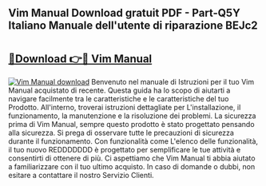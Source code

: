 ## Vim Manual Download gratuit PDF - Part-Q5Y Italiano Manuale dell'utente di riparazione BEJc2

# <h2><a href="http://dffx9th.blite.top/?on=Vim+Manual">🔗Download 👉🔴 Vim Manual</a></h2>

[![Vim Manual download](https://i.imgur.com/lujVjoI.png)](http://dffx9th.blite.top/?on=Vim+Manual)
Benvenuto nel manuale di Istruzioni per il tuo Vim Manual acquistato di recente. Questa guida ha lo scopo di aiutarti a navigare facilmente tra le caratteristiche e le caratteristiche del tuo Prodotto. All'interno, troverai istruzioni dettagliate per L'installazione, il funzionamento, la manutenzione e la risoluzione dei problemi. La sicurezza prima di Vim Manual, sempre questo prodotto è stato progettato pensando alla sicurezza. Si prega di osservare tutte le precauzioni di sicurezza durante il funzionamento. Con funzionalità come L'elenco delle funzionalità, il tuo nuovo REDDDDDDD è progettato per semplificare le tue attività e consentirti di ottenere di più. Ci aspettiamo che Vim Manual ti abbia aiutato a familiarizzare con il tuo ultimo acquisto. In caso di domande o dubbi, non esitare a contattare il nostro Servizio Clienti.
